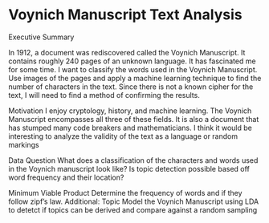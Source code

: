 # Voynich Manuscript Text Analysis
Executive Summary

In 1912, a document was rediscovered called the Voynich Manuscript. It contains
roughly 240 pages of an unknown language. It has fascinated me for some time. I want
to classify the words used in the Voynich Manuscript. Use images of the pages and apply
a machine learning technique to find the number of characters in the text. Since there is
not a known cipher for the text, I will need to find a method of confirming the results.

Motivation
I enjoy cryptology, history, and machine learning. The Voynich Manuscript
encompasses all three of these fields. It is also a document that has stumped many code
breakers and mathematicians. I think it would be interesting to analyze the validity of
the text as a language or random markings

Data Question
What does a classification of the characters and words used in the Voynich manuscript
look like? Is topic detection possible based off word frequency and their location?

Minimum Viable Product
Determine the frequency of words and if they follow zipf’s law.
Additional:
Topic Model the Voynich Manuscript using LDA to detetct if topics can be derived and compare against a random sampling
